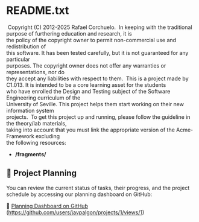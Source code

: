 # README.txt
​
Copyright (C) 2012-2025 Rafael Corchuelo.
​
In keeping with the traditional purpose of furthering education and research, it is  
the policy of the copyright owner to permit non-commercial use and redistribution of  
this software. It has been tested carefully, but it is not guaranteed for any particular  
purposes. The copyright owner does not offer any warranties or representations, nor do  
they accept any liabilities with respect to them.
​
This is a project made by C1.013. It is intended to be a core learning asset for the students  
who have enrolled the Design and Testing subject of the Software Engineering curriculum of the  
University of Seville. This project helps them start working on their new information system  
projects.
​
To get this project up and running, please follow the guideline in the theory/lab materials,  
taking into account that you must link the appropriate version of the Acme-Framework excluding  
the following resources:
​
- **/fragments/**

## 📅 Project Planning

You can review the current status of tasks, their progress, and the project schedule by accessing our planning dashboard on GitHub:  

🔗 [Planning Dashboard on GitHub](https://github.com/users/javpalgon/projects/1/views/1)
(https://github.com/users/javpalgon/projects/1/views/1)


 

